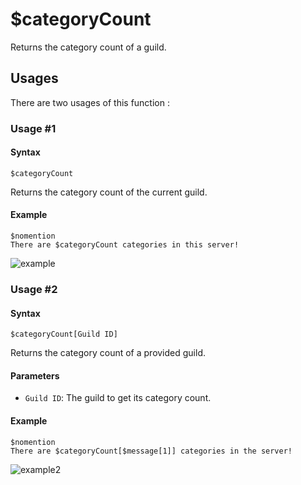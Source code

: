 # $categoryCount
Returns the category count of a guild.

## Usages
There are two usages of this function :

### Usage #1
#### Syntax
```
$categoryCount
```
Returns the category count of the current guild.

#### Example
```
$nomention
There are $categoryCount categories in this server!
```
![example](https://user-images.githubusercontent.com/94063167/198900353-1c47a4e9-19e5-4980-982c-e0cd955beb1e.png)

### Usage #2
#### Syntax
```
$categoryCount[Guild ID]
```
Returns the category count of a provided guild.

#### Parameters
- `Guild ID`: The guild to get its category count.

#### Example
```
$nomention
There are $categoryCount[$message[1]] categories in the server!
```
![example2](https://user-images.githubusercontent.com/94063167/198900619-c3a3b71e-2d6e-4d6c-b1e0-d4b4449d6198.png)
